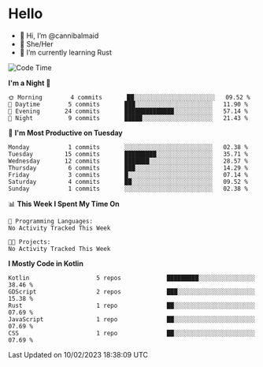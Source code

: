 # Hello
- 👋 Hi, I’m @cannibalmaid
- 👀 She/Her
- 🌱 I’m currently learning Rust

<!--START_SECTION:waka-->
![Code Time](http://img.shields.io/badge/Code%20Time-97%20hrs%206%20mins-blue)

**I'm a Night 🦉** 

```text
🌞 Morning        4 commits       ██░░░░░░░░░░░░░░░░░░░░░░░   09.52 % 
🌆 Daytime        5 commits       ███░░░░░░░░░░░░░░░░░░░░░░   11.90 % 
🌃 Evening       24 commits       ██████████████░░░░░░░░░░░   57.14 % 
🌙 Night          9 commits       █████░░░░░░░░░░░░░░░░░░░░   21.43 % 

```
📅 **I'm Most Productive on Tuesday** 

```text
Monday           1 commits       ░░░░░░░░░░░░░░░░░░░░░░░░░   02.38 % 
Tuesday         15 commits       █████████░░░░░░░░░░░░░░░░   35.71 % 
Wednesday       12 commits       ███████░░░░░░░░░░░░░░░░░░   28.57 % 
Thursday         6 commits       ███░░░░░░░░░░░░░░░░░░░░░░   14.29 % 
Friday           3 commits       █░░░░░░░░░░░░░░░░░░░░░░░░   07.14 % 
Saturday         4 commits       ██░░░░░░░░░░░░░░░░░░░░░░░   09.52 % 
Sunday           1 commits       ░░░░░░░░░░░░░░░░░░░░░░░░░   02.38 % 

```


📊 **This Week I Spent My Time On** 

```text
💬 Programming Languages: 
No Activity Tracked This Week

🐱‍💻 Projects: 
No Activity Tracked This Week

```

**I Mostly Code in Kotlin** 

```text
Kotlin                   5 repos             █████████░░░░░░░░░░░░░░░░   38.46 % 
GDScript                 2 repos             ███░░░░░░░░░░░░░░░░░░░░░░   15.38 % 
Rust                     1 repo              ██░░░░░░░░░░░░░░░░░░░░░░░   07.69 % 
JavaScript               1 repo              ██░░░░░░░░░░░░░░░░░░░░░░░   07.69 % 
CSS                      1 repo              ██░░░░░░░░░░░░░░░░░░░░░░░   07.69 % 

```



 Last Updated on 10/02/2023 18:38:09 UTC
<!--END_SECTION:waka-->
